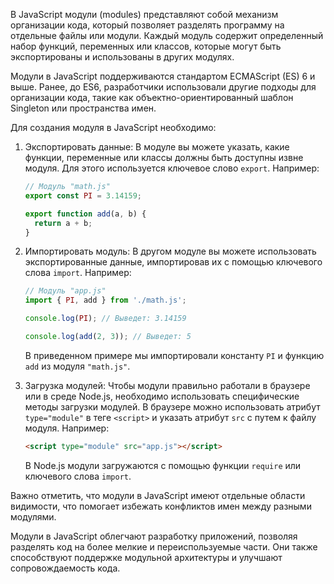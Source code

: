 В JavaScript модули (modules) представляют собой механизм организации кода, который позволяет разделять программу на отдельные файлы или модули. Каждый модуль содержит определенный набор функций, переменных или классов, которые могут быть экспортированы и использованы в других модулях.

Модули в JavaScript поддерживаются стандартом ECMAScript (ES) 6 и выше. Ранее, до ES6, разработчики использовали другие подходы для организации кода, такие как объектно-ориентированный шаблон Singleton или пространства имен.

Для создания модуля в JavaScript необходимо:

1. Экспортировать данные: В модуле вы можете указать, какие функции, переменные или классы должны быть доступны извне модуля. Для этого используется ключевое слово `export`. Например:
   
   ```javascript
   // Модуль "math.js"
   export const PI = 3.14159;
   
   export function add(a, b) {
     return a + b;
   }
   ```

2. Импортировать модуль: В другом модуле вы можете использовать экспортированные данные, импортировав их с помощью ключевого слова `import`. Например:
   
   ```javascript
   // Модуль "app.js"
   import { PI, add } from './math.js';
   
   console.log(PI); // Выведет: 3.14159
   
   console.log(add(2, 3)); // Выведет: 5
   ```

   В приведенном примере мы импортировали константу `PI` и функцию `add` из модуля `"math.js"`.

3. Загрузка модулей: Чтобы модули правильно работали в браузере или в среде Node.js, необходимо использовать специфические методы загрузки модулей. В браузере можно использовать атрибут `type="module"` в теге `<script>` и указать атрибут `src` с путем к файлу модуля. Например:
   
   ```html
   <script type="module" src="app.js"></script>
   ```

   В Node.js модули загружаются с помощью функции `require` или ключевого слова `import`.

Важно отметить, что модули в JavaScript имеют отдельные области видимости, что помогает избежать конфликтов имен между разными модулями.

Модули в JavaScript облегчают разработку приложений, позволяя разделять код на более мелкие и переиспользуемые части. Они также способствуют поддержке модульной архитектуры и улучшают сопровождаемость кода.